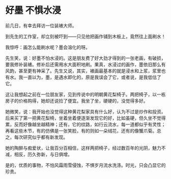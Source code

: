 # 好墨 不惧水浸

前几日，有幸去拜访一位装裱大师。 

到先生的工作室，却立刻被吓到——只见他把画作铺到木板上，竟然往上面刷水！ 

我惊呼：画怎么能刷水呢？墨会溶化的呀。 

先生笑，说：好墨不怕水浸的。这是朋友费了好大劲才得到的一张老画，有破损，要我修补装裱。修补后还需用水大面积地刷。果真，水浸过的画作，墨依旧那么有风韵，甚至更有神采了。先生又说，其实，裱画最基本的就是浸水和上浆，浆里也有水。我一直以为，墨，是遇水即化的，原是我误会了它，或者说，是我低估了它。 

这让我想起之前在一位朋友家，见到传说中的明朝黄花梨椅子。两把椅子，以一栋房子的价格购得，她却还说捡了便宜。我坐了坐，硬硬的，没觉得多好。 

她微笑，说：我开始也没觉得这种黄花梨家具有什么好，认为不过是炒作和投资。后来买了第一把黄花梨椅，坐着坐着便逐渐发现它的好，比如虽硬，但久坐不觉得累，反而好像越坐越精神；还有，它的纹路，如行云流水，每一道都似乎有灵性；再看这些木节，有的仿佛是一张笑脸，有的则如一朵绒花，还有的像蟹爪菊。总之，每次研究似乎都有新发现。 

她的陶醉与痴爱状，让我百分百相信，这样两把椅子，经过数百年的光阴，魅力不减，相反，历久弥新，与日俱增。 

是的，优质的事物，不怕风霜雨雪侵蚀，不惧岁月流水洗涤。时光，只会凸显它的珍贵。